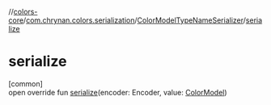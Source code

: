 //[colors-core](../../../index.md)/[com.chrynan.colors.serialization](../index.md)/[ColorModelTypeNameSerializer](index.md)/[serialize](serialize.md)

# serialize

[common]\
open override fun [serialize](serialize.md)(encoder: Encoder, value: [ColorModel](../../com.chrynan.colors.space/-color-model/index.md))
